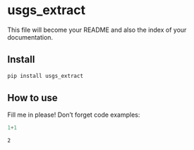 # usgs_extract

<!-- WARNING: THIS FILE WAS AUTOGENERATED! DO NOT EDIT! -->

This file will become your README and also the index of your
documentation.

## Install

``` sh
pip install usgs_extract
```

## How to use

Fill me in please! Don’t forget code examples:

``` python
1+1
```

    2
